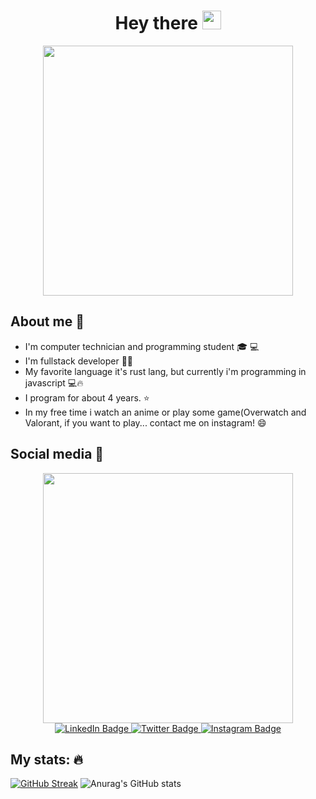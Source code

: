 <div align="center" markdown="1"> 
<h1> Hey there 
      <img src="https://media.giphy.com/media/hvRJCLFzcasrR4ia7z/giphy.gif" width="30px"/> </h1> 
</div>
<div align="center" markdown="2">
      <img src="https://media0.giphy.com/media/137EaR4vAOCn1S/giphy.gif" width="400"/>
</div>

## About me :jack_o_lantern:
- I'm computer technician and programming student :mortar_board: :computer:
- I'm fullstack developer :woman_technologist: 
- My favorite language it's rust lang, but currently i'm programming in javascript :computer::fire:
- I program for about 4 years. :star:
- In my free time i watch an anime or play some game(Overwatch and Valorant, if you want to play... contact me on instagram! :smile:
## Social media :pushpin:
<div id="header" align="center">
      <img src="https://media4.giphy.com/media/124qRETioFNtPG/giphy.gif" width="400"/>
    </div>
    <div id="badges" align="center" >
      <a href="https://www.linkedin.com/in/kaylane-santos07/">
        <img src="https://img.shields.io/badge/LinkedIn-blue?style=for-the-badge&logo=linkedin&logoColor=white" alt="LinkedIn Badge"/>
      </a>
      <a href="https://twitter.com/kaylovezkag">
        <img src="https://img.shields.io/badge/Twitter-blue?style=for-the-badge&logo=twitter&logoColor=white" alt="Twitter Badge"/>
      </a>
       <a href="https://www.instagram.com/santos_afk/">
        <img src="https://img.shields.io/badge/Instagram-blue?style=for-the-badge&logo=instagram&logoColor=white" alt="Instagram Badge"/>
      </a>
    </div>

## My stats: :fire:
[![GitHub Streak](https://github-readme-streak-stats.herokuapp.com?user=EveK0&theme=prussian&hide_border=true&border_radius=4.7)](https://git.io/streak-stats)
![Anurag's GitHub stats](https://github-readme-stats.vercel.app/api?username=EveK0&show_icons=true&theme=tokyonight&hide_border=true&include_all_commits=true&custom_title=Myﾠactivityﾠcurrently)

